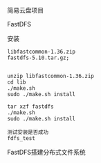 简易云盘项目

FastDFS

安装

```shell
libfastcommon-1.36.zip
fastdfs-5.10.tar.gz;


unzip libfastcommon-1.36.zip
cd lib
./make.sh 
sudo ./make.sh install

tar xzf fastdfs
./make.sh
sudo ./make.sh install

测试安装是否成功
fdfs_test
```



FastDFS搭建分布式文件系统







